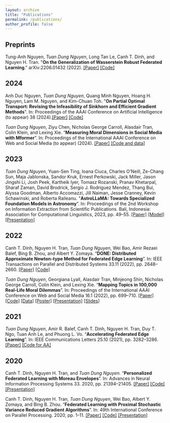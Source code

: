 ```yaml
---
layout: archive
title: "Publications"
permalink: /publications/
author_profile: false
---
```


## Preprints

Tung-Anh Nguyen, *Tuan Dung Nguyen*, Long Tan Le, Canh T. Dinh, and Nguyen H. Tran. "**On the Generalization of Wasserstein Robust Federated Learning**." arXiv:2206.01432 (2022). [[Paper]](https://arxiv.org/abs/2206.01432) [[Code]](https://github.com/dual-grp/WAFL)

## 2024

Anh Duc Nguyen, *Tuan Dung Nguyen*, Quang Minh Nguyen, Hoang H. Nguyen, Lam M. Nguyen, and Kim-Chuan Toh. "**On Partial Optimal Transport: Revising the Infeasibility of Sinkhorn and Efficient Gradient Methods**". In: Proceedings of the AAAI Conference on Artificial Intelligence (to appear) 38 (2024).[[Paper]](https://arxiv.org/abs/2312.13970) [[Code]](https://github.com/joshnguyen99/partialot)

*Tuan Dung Nguyen*, Ziyu Chen, Nicholas George Carroll, Alasdair Tran, Colin Klein, and Lexing Xie. “**Measuring Moral Dimensions in Social Media with Mformer**”. In: Proceedings of the International AAAI Conference on Web and Social Media (to appear) (2024). [[Paper]](https://arxiv.org/abs/2311.10219) [[Code and data]](https://github.com/joshnguyen99/moral_axes)


## 2023

*Tuan Dung Nguyen*, Yuan-Sen Ting, Ioana Ciuca, Charles O’Neill, Ze-Chang Sun, Maja Jablonska, Sandor Kruk, Ernest Perkowski, Jack Miller, Jason Jingshi Li, Josh Peek, Kartheik Iyer, Tomasz Rozanski, Pranav Khetarpal, Sharaf Zaman, David Brodrick, Sergio J. Rodriguez Mendez, Thang Bui, Alyssa Goodman, Alberto Accomazzi, Jill Naiman, Jesse Cranney, Kevin Schawinski, and Roberta Raileanu. "**AstroLLaMA: Towards Specialized Foundation Models in Astronomy**”. In: Proceedings of the 2nd Workshop on Information Extraction from Scientific Publications. Bali, Indonesia: Association for Computational Linguistics, 2023, pp. 49–55. [[Paper]](https://arxiv.org/abs/2309.06126) [[Model]](https://huggingface.co/universeTBD/astrollama) [[Presentation]](https://www.youtube.com/watch?v=x54hBqpZTSA)

## 2022

Canh T. Dinh, Nguyen H. Tran, *Tuan Dung Nguyen*, Wei Bao, Amir Rezaei Balef, Bing B. Zhou, and Albert Y. Zomaya. “**DONE: Distributed Approximate Newton-type Method for Federated Edge Learning**”. In: IEEE Transactions on Parallel and Distributed Systems 33.11 (2022), pp. 2648–2660. [[Paper]](https://doi.org/10.1109/TPDS.2022.3146253) [[Code]](https://github.com/CharlieDinh/DONE)

*Tuan Dung Nguyen*, Georgiana Lyall, Alasdair Tran, Minjeong Shin, Nicholas George Carroll, Colin Klein, and Lexing Xie. “**Mapping Topics in 100,000 Real-Life Moral Dilemmas**”. In: Proceedings of the International AAAI Conference on Web and Social Media 16.1 (2022), pp. 699–710. [[Paper]](https://ojs.aaai.org/index.php/ICWSM/article/view/19327) [[Code]](https://github.com/joshnguyen99/moral_dilemma_topics) [[Data]](https://doi.org/10.5281/zenodo.6791835) [[Poster]](https://joshnguyen.net/files/HMI_MoralDilemmasPoster.pdf) [[Presentation]](https://underline.io/lecture/50934-mapping-topics-in-100,000-real-life-moral-dilemmas) [[Slides]](https://joshnguyen.net/files/ICWSM22_MappingTopicsTalk_Long.pdf)

## 2021

*Tuan Dung Nguyen*, Amir R. Balef, Canh T. Dinh, Nguyen H. Tran, Duy T. Ngo, Tuan Anh Le, and Phuong L. Vo. “**Accelerating Federated Edge Learning**”. In: IEEE Communications Letters 25.10 (2021), pp. 3282–3286. [[Paper]](https://doi.org/10.1109/LCOMM.2021.3103536) [[Code for AA]](https://github.com/joshnguyen99/anderson_acceleration)

## 2020

Canh T. Dinh, Nguyen H. Tran, and *Tuan Dung Nguyen*. “**Personalized Federated Learning with Moreau Envelopes**”. In: Advances in Neural Information Processing Systems 33. 2020, pp. 21394–21405. [[Paper]](https://papers.nips.cc/paper/2020/hash/f4f1f13c8289ac1b1ee0ff176b56fc60-Abstract.html) [[Code]](https://github.com/CharlieDinh/pFedMe) [[Presentation]](https://slideslive.com/38937057/personalized-federated-learning-with-moreau-envelopes?ref=recommended)

Canh T. Dinh, Nguyen H. Tran, *Tuan Dung Nguyen*, Wei Bao, Albert Y. Zomaya, and Bing B. Zhou. “**Federated Learning with Proximal Stochastic Variance Reduced Gradient Algorithms**”. In: 49th International Conference on Parallel Processing. 2020, pp. 1–11. [[Paper]](https://dl.acm.org/doi/10.1145/3404397.3404457) [[Code]](https://github.com/CharlieDinh/FederatedLearningWithSVRG) [[Presentation]](https://www.youtube.com/watch?v=cXsFYcXF0KM)